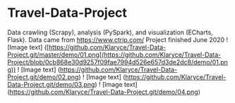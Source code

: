 # Travel-Data-Project
Data crawling (Scrapy), analysis (PySpark), and visualization (ECharts, Flask). Data came from https://www.ctrip.com/
Project finished June 2020
! [Image text] ([https://github.com/Klaryce/Travel-Data-Project.git/master/demo/01.png](https://github.com/Klaryce/Travel-Data-Project/blob/0cb868e30d9257f09fae7994d526e657d3de2dc8/demo/01.png)) 
! [Image text] (https://github.com/Klaryce/Travel-Data-Project.git/demo/02.png) 
! [Image text] (https://github.com/Klaryce/Travel-Data-Project.git/demo/03.png) 
! [Image text] (https://github.com/Klaryce/Travel-Data-Project.git/demo/04.png) 
